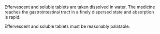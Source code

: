 Effervescent and soluble tablets are taken dissolved in water. The medicine reaches the gastrointestinal tract in a finely dispersed state and absorption is rapid.

Effervescent and soluble tablets must be reasonably palatable.
